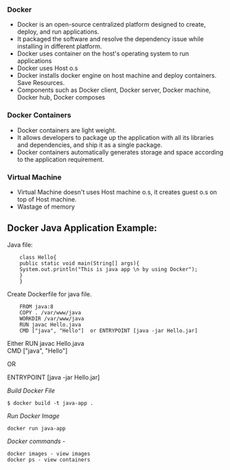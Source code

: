 ### Docker

* Docker is an open-source centralized platform designed to create, deploy, and run applications.
* It packaged the software and resolve the dependency issue while installing in different platform.
* Docker uses container on the host's operating system to run applications
* Docker uses Host o.s
* Docker installs docker engine on host machine and deploy containers. Save Resources.  
* Components such as Docker client, Docker server, Docker machine, Docker hub, Docker composes

### Docker Containers
* Docker containers are light weight.
* It allows developers to package up the application with all its libraries and dependencies, and ship it as a single package.
*  Docker containers automatically generates storage and space according to the application requirement.

### Virtual Machine

*  Virtual Machine doesn't uses Host machine o.s, it creates guest o.s on top of Host machine.
* Wastage of memory

## Docker Java Application Example:

Java file:
```
    class Hello{  
    public static void main(String[] args){  
    System.out.println("This is java app \n by using Docker");  
    }  
    }  
```
Create Dockerfile for java file.
```
    FROM java:8  
    COPY . /var/www/java  
    WORKDIR /var/www/java  
    RUN javac Hello.java  
    CMD ["java", "Hello"]  or ENTRYPOINT [java -jar Hello.jar]

```
Either RUN javac Hello.java  
    CMD ["java", "Hello"]

OR

ENTRYPOINT [java -jar Hello.jar]

*Build Docker File*

```
$ docker build -t java-app .   
```

*Run Docker Image*
```
docker run java-app
```

*Docker commands* -

    docker images - view images
    docker ps - view containers